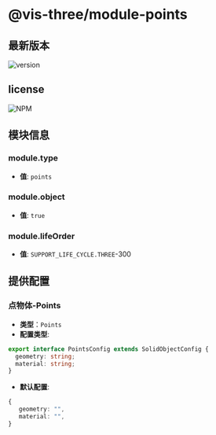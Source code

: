 # @vis-three/module-points

## 最新版本

<img alt="version" src="https://img.shields.io/npm/v/@vis-three/module-points">

## license

<img alt="NPM" src="https://img.shields.io/npm/l/@vis-three/module-points?color=blue">

## 模块信息

### module.type

- **值**: `points`

### module.object

- **值**: `true`

### module.lifeOrder

- **值**: `SUPPORT_LIFE_CYCLE.THREE`-300

## 提供配置

### 点物体-Points

- **类型**：`Points`
- **配置类型**:

```ts
export interface PointsConfig extends SolidObjectConfig {
  geometry: string;
  material: string;
}
```

- **默认配置**:

```ts
{
   geometry: "",
   material: "",
}
```
